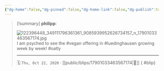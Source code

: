 ```yaml
---
{"dg-home":false,"dg-pinned":false,"dg-home-link":false,"dg-publish":true,"type":"blip","disabled rules":["yaml-title","yaml-title-alias","file-name-heading"],"title":"philipp on instagram @ 2020-10-22","created-date":"2020-10-22T10:00:00","updated-date":"2025-05-02T17:43:08","dg-path":"blips/17901033463567174.md","permalink":"/blips/17901033463567174/","dgPassFrontmatter":true,"created":"2020-10-22T10:00:00","updated":"2025-05-02T17:43:08"}
---
```


> [!summary] **philipp**:
>
> ![122396448_349111796361361_9085939952626734157_n_17901033463567174.jpg](/img/user/attachments/122396448_349111796361361_9085939952626734157_n_17901033463567174.jpg)
> I am psyched to see the #vegan offering in #luedinghausen growing week by week! #oatly
> - - -
>
> 🗓️ `Thu, Oct 22, 2020` · [[public/blips/17901033463567174\|🔗]]
{ #blip}

